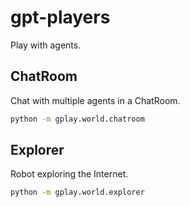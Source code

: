 # gpt-players
Play with agents.

## ChatRoom

Chat with multiple agents in a ChatRoom.

```bash
python -m gplay.world.chatroom
```

## Explorer

Robot exploring the Internet.

```bash
python -m gplay.world.explorer
```